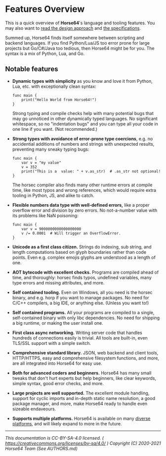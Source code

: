 
# Features Overview

This is a quick overview of **Horse64**'s language and tooling
features. You may also want to [read the design approach](
./Design.md) and [the specifications](./Specification/Horse64.md).

Summed up, Horse64 finds itself somewhere between scripting and
backend languages. If you find Python/Lua/JS too error prone for
large projects but Go/C#/Java too tedious, then Horse64 might
be for you. The syntax is a mix of Python, Lua, and Go.


## Notable features

- **Dynamic types with simplicity** as you know and love it
  from Python, Lua, etc. with exceptionally clean syntax:
  ```horse64
  func main {
      print("Hello World from Horse64!")
  }
  ```
  Strong typing and compile checks help with many potential bugs that
  may go unnoticed in other dynamically typed languages.
  No significant whitespace, so no "indentation bugs" and you
  can type all your code in one line if you want. (Not recommended.)

- **Strong types with avoidance of error-prone type coercions**,
  e.g. no accidential additions of numbers and strings with
  unexpected results, preventing many sneaky typing bugs:
  ```horse64
  func main {
      var v = "my value"
      v = 352
      print("This is a  value: " + v.as_str)  # .as_str not optional!
  }
  ```
  The horsec compiler also finds many other runtime errors at
  compile time, like most typos and wrong references, which
  would require extra tooling in Python, JS, and alike to catch.

- **Flexible numbers data type with well-defined errors,**
  like a proper overflow error and division by zero errors.
  No not-a-number value with its problems like NaN poisoning:
  ```horse64
  func main {
      var v = 9000000000000000000
      v /= 0.0001  # Will trigger an OverflowError.
  }
  ```

- **Unicode as a first class citizen.** Strings do indexing,
  sub string, and length computations based on glyph boundaries
  rather than code points. Even e.g. complex emojis glyphs
  are understood as a length of one.

- **AOT bytecode with excellent checks.** Programs are compiled
  ahead of time, and thoroughly: horsec finds typos, undefined
  variables, many type errors and missing attributes, and more.

- **Self contained tooling.** Even on Windows, all you need is
  the horsec binary, and e.g. horp if you want to manage packages.
  No need for C/C++ compilers, a big IDE, or anything else. (Unless
  you want to!)

- **Self contained programs.** All your programs are compiled
  to a single, self-contained binary with only libc dependencies.
  No need for shipping a big runtime, or making the user install one.

- **First class async networking.** Writing server code that
  handles hundreds of connections easily is trivial. All
  tools are built-in, even TLS/SSL support with a simple switch.

- **Comprehensive standard library.** JSON, web backend and client
  tools, HTTP/HTTPS, easy and comprehensive filesystem functions,
  and more, are all integrated into Horse64 for easy use.

- **Both for advanced coders and beginners.** Horse64 has many
  small tweaks that don't hurt experts but help beginners, like
  clear keywords, simple syntax, good error checks, and more.

- **Large projects are well supported.** The excellent module
  handling, support for cyclic imports and in-depth static
  name resolution, a good package manager, and more, make
  Horse64 ready to handle even sizeable endaveours.

- **Supports multiple platforms.** Horse64 is available on many
  [diverse platforms](./Platform%20Support.md), and will likely
  expand to more in the future.

---
*This documentation is CC-BY-SA-4.0 licensed.
( https://creativecommons.org/licenses/by-sa/4.0/ )
Copyright (C) 2020-2021 Horse64 Team (See AUTHORS.md)*
